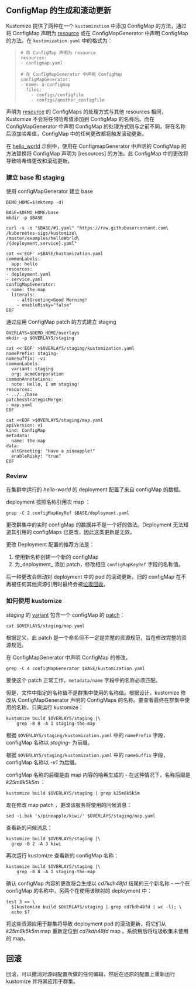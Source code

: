 [patch]: ../../docs/glossary.md#patch
[resource]: ../../docs/glossary.md#resource
[variant]: ../../docs/glossary.md#variant

## ConfigMap 的生成和滚动更新

Kustomize 提供了两种在一个 `kustomization` 中添加 ConfigMap 的方法，通过将 ConfigMap 声明为 [resource] 或在 ConfigMapGenerator 中声明 ConfigMap 的方法。在 `kustomization.yaml` 中的格式为：

> ```
> # 将 ConfigMap 声明为 resource
> resources:
> - configmap.yaml
> 
> # 在 ConfigMapGenerator 中声明 ConfigMap
> configMapGenerator:
> - name: a-configmap
>   files:
>     - configs/configfile
>     - configs/another_configfile
> ```

声明为 [resource] 的 ConfigMaps 的处理方式与其他 resources 相同，Kustomize 不会将任何哈希值添加到 ConfigMap 的名称后。而在 ConfigMapGenerator 中声明 ConfigMap 的处理方式则与之前不同，将在名称后添加哈希值，ConfigMap 中的任何更改都将触发滚动更新。

在 [hello_world](helloWorld.md) 示例中，使用在 ConfigmapGenerator 中声明的 ConfigMap 的方法替换将 ConfigMap 声明为 [resources] 的方法。此 ConfigMap 中的更改将导致哈希值更改和滚动更新。

### 建立 base 和 staging

使用 configMapGenerator 建立 base
<!-- @establishBase @test -->
```
DEMO_HOME=$(mktemp -d)

BASE=$DEMO_HOME/base
mkdir -p $BASE

curl -s -o "$BASE/#1.yaml" "https://raw.githubusercontent.com\
/kubernetes-sigs/kustomize\
/master/examples/helloWorld\
/{deployment,service}.yaml"

cat <<'EOF' >$BASE/kustomization.yaml
commonLabels:
  app: hello
resources:
- deployment.yaml
- service.yaml
configMapGenerator:	
- name: the-map	
  literals:	
    - altGreeting=Good Morning!	
    - enableRisky="false"
EOF
```

通过应用 ConfigMap patch 的方式建立 staging
<!-- @establishStaging @test -->
```
OVERLAYS=$DEMO_HOME/overlays
mkdir -p $OVERLAYS/staging

cat <<'EOF' >$OVERLAYS/staging/kustomization.yaml
namePrefix: staging-
nameSuffix: -v1
commonLabels:
  variant: staging
  org: acmeCorporation
commonAnnotations:
  note: Hello, I am staging!
resources:
- ../../base
patchesStrategicMerge:
- map.yaml
EOF

cat <<EOF >$OVERLAYS/staging/map.yaml
apiVersion: v1
kind: ConfigMap
metadata:
  name: the-map
data:
  altGreeting: "Have a pineapple!"
  enableRisky: "true"
EOF
```

### Review

在集群中运行的 _hello-world_ 的 deployment 配置了来自 configMap 的数据。

deployment 按照名称引用次 map ：

<!-- @showDeployment @test -->
```
grep -C 2 configMapKeyRef $BASE/deployment.yaml
```

更改群集中的实时 configMap 的数据并不是一个好的做法。Deployment 无法知道其引用的 configMaps 已更改，因此这类更新是无效。

更改 Deployment 配置的推荐方法是：

 1. 使用新名称创建一个新的 configMap
 2. 为_deployment_ 添加 patch，修改相应 `configMapKeyRef` 字段的名称值。

后一种更改会启动对 deployment 中的 pod 的滚动更新。旧的 configMap 在不再被任何其他资源引用时最终会被[垃圾回收](https://github.com/kubernetes-sigs/kustomize/issues/242)。

### 如何使用 kustomize 

_staging_ 的 [variant] 包含一个 configMap 的 [patch]：

<!-- @showMapPatch @test -->
```
cat $OVERLAYS/staging/map.yaml
```

根据定义，此 patch 是一个命名但不一定是完整的资源规范，旨在修改完整的资源规范。

在 ConfigMapGenerator 中声明 ConfigMap 的修改。

<!-- @showMapBase @test -->
```
grep -C 4 configMapGenerator $BASE/kustomization.yaml
```

要使这个 patch 正常工作，`metadata/name` 字段中的名称必须匹配。

但是，文件中指定的名称值不是群集中使用的名称值。根据设计，kustomize 修改从 ConfigMapGenerator 声明的 ConfigMaps 的名称。要查看最终在群集中使用的名称，只需运行 kustomize：

<!-- @grepStagingName @test -->
```
kustomize build $OVERLAYS/staging |\
    grep -B 8 -A 1 staging-the-map
```

根据 `$OVERLAYS/staging/kustomization.yaml` 中的 `namePrefix` 字段，configMap 名称以 _staging-_ 为前缀。

根据 `$OVERLAYS/staging/kustomization.yaml` 中的 `nameSuffix` 字段，configMap 名称以 _-v1_ 为后缀。

configMap 名称的后缀是由 map 内容的哈希生成的 - 在这种情况下，名称后缀是 _k25m8k5k5m_ ：

<!-- @grepStagingHash @test -->
```
kustomize build $OVERLAYS/staging | grep k25m8k5k5m
```

现在修改 map patch ，更改该服务将使用的问候消息：

<!-- @changeMap @test -->
```
sed -i.bak 's/pineapple/kiwi/' $OVERLAYS/staging/map.yaml
```

查看新的问候消息：

```
kustomize build $OVERLAYS/staging |\
  grep -B 2 -A 3 kiwi
```

再次运行 kustomize 查看新的 configMap 名称：

<!-- @grepStagingName @test -->
```
kustomize build $OVERLAYS/staging |\
    grep -B 8 -A 1 staging-the-map
```

确认 configMap 内容的更改将会生成以 _cd7kdh48fd_ 结尾的三个新名称 - 一个在 configMap 的名称中，另两个在使用该映射的 deployment 中：

<!-- @countHashes @test -->
```
test 3 == \
  $(kustomize build $OVERLAYS/staging | grep cd7kdh48fd | wc -l); \
  echo $?
```

将这些资源应用于群集将导致 deployment pod 的滚动更新，将它们从 _k25m8k5k5m_ map 重新定位到 _cd7kdh48fd_ map 。系统稍后将垃圾收集未使用的 map。

## 回滚

回滚，可以撤消对源码配置所做的任何编辑，然后在还原的配置上重新运行 kustomize 并将其应用于群集。
